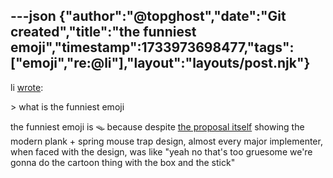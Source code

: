 ---json
{"author":"@topghost","date":"Git created","title":"the funniest emoji","timestamp":1733973698477,"tags":["emoji","re:@li"],"layout":"layouts/post.njk"}
---
li [wrote](https://entangled.one/post/1733957228-what-is-the-funniest/):

&#x3E; what is the funniest emoji

the funniest emoji is &#x1FAA4; because despite [the proposal itself](https://www.unicode.org/L2/L2019/19144-mouse-trap-emoji.pdf) showing the modern plank + spring mouse trap design, almost every major implementer, when faced with the design, was like &#x22;yeah no that&#x27;s too gruesome we&#x27;re gonna do the cartoon thing with the box and the stick&#x22;

